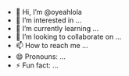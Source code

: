 - 👋 Hi, I’m @oyeahlola
- 👀 I’m interested in ...
- 🌱 I’m currently learning ...
- 💞️ I’m looking to collaborate on ...
- 📫 How to reach me ...
- 😄 Pronouns: ...
- ⚡ Fun fact: ...

<!---
oyeahlola/oyeahlola is a ✨ special ✨ repository because its `README.md` (this file) appears on your GitHub profile.
You can click the Preview link to take a look at your changes.
--->
